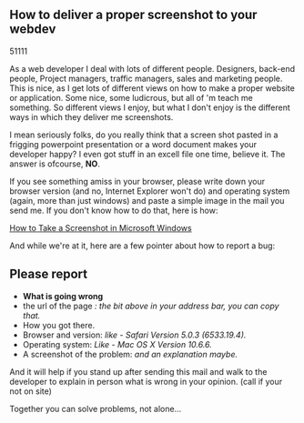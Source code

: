 <article><h2>How to deliver a proper screenshot to your webdev</h2><time><span class="day">5</span><span class="month">1</span><span class="year">111</span></time><p>As a web developer I deal with lots of different people. Designers, back-end people, Project managers, traffic managers, sales and marketing people. This is nice, as I get lots of different views on how to make a proper website or application. Some nice, some ludicrous, but all of 'm teach me something. So different views I enjoy, but what I don't enjoy is the different ways in which they deliver me screenshots.</p><p>I mean seriously folks, do you really think that a screen shot pasted in a frigging powerpoint presentation or a word document makes your developer happy? I even got stuff in an excell file one time, believe it. The answer is ofcourse, <strong>NO</strong>.</p><p>If you see something amiss in your browser, please write down your browser version (and no, Internet Explorer won't do) and operating system (again, more than just windows) and paste a simple image in the mail you send me. If you don't know how to do that, here is how:</p><p><a href="http://www.wikihow.com/Take-a-Screenshot-in-Microsoft-Windows">How to Take a Screenshot in Microsoft Windows</a></p><p>And while we're at it, here are a few pointer about how to report a bug:</p><h2>Please report</h2><ul><li><strong>What is going wrong</strong></li><li>the url of the page <em>: the bit above in your address bar, you can copy that.</em></li><li>How you got there.</li><li>Browser and version: <em>like - Safari Version 5.0.3 (6533.19.4).</em></li><li>Operating system: <em>Like - Mac OS X Version 10.6.6.</em></li><li>A screenshot of the problem: <em>and an explanation maybe.</em></li></ul><p>And it will help if you stand up after sending this mail and walk to the developer to explain in person what is wrong in your opinion. (call if your not on site)</p><p>Together you can solve problems, not alone...</p></article>